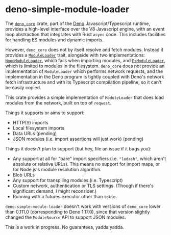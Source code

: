 # deno-simple-module-loader

The [`deno_core`](https://crates.io/crates/deno_core) crate, part of the
[Deno](https://deno.land) Javascript/Typescript runtime, provides a high-level
interface over the V8 Javascript engine, with an event loop abstraction that
integrates with Rust `async` code. This includes facilities for handling ES
modules and dynamic imports.

However, `deno_core` does not by itself resolve and fetch modules. Instead it
provides a
[`ModuleLoader`](https://docs.rs/deno_core/latest/deno_core/trait.ModuleLoader.html)
trait, alongside with two implementations:
[`NoopModuleLoader`](https://docs.rs/deno_core/latest/deno_core/struct.NoopModuleLoader.html),
which fails when importing modules, and
[`FsModuleLoader`](https://docs.rs/deno_core/latest/deno_core/struct.FsModuleLoader.html),
which is limited to modules in the filesystem. `deno_core` does not provide an
implementation of `ModuleLoader` which performs network requests, and the
implementation in the Deno program is tightly coupled with Deno's network fetch
infrastructure and with its Typescript compilation pipeline, so it can't be
easily copied.

This crate provides a simple implementation of `ModuleLoader` that does load
modules from the network, built on top of `reqwest`.

Things it supports or aims to support:

- HTTP(S) imports
- Local filesystem imports
- Data URLs (pending)
- JSON modules (i.e. import assertions will just work) (pending)

Things it doesn't plan to support (but hey, file an issue if it bugs you):

- Any support at all for "bare" import specifiers (i.e. `"lodash"`, which aren't
  absolute or relative URLs). This means no support for import maps, or for
  Node.js's module resolution algorithm.
- Blob URLs
- Any support for transpiling modules (i.e. Typescript)
- Custom network, authentication or TLS settings. (Though if there's significant
  demand, I might reconsider.)
- Running with a futures executor other than `tokio`.

`deno-simple-module-loader` doesn't work with versions of `deno_core` lower than
0.111.0 (corresponding to Deno 1.17.0), since that version slightly changed the
`ModuleSource` API to support JSON modules.

This is a work in progress. No guarantees, yadda yadda.
